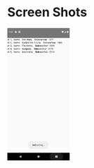 # Screen Shots
<img src="https://github.com/ArunKumarVallal99/Navigation/blob/Axion-Get-Method/Screenshots/A.png" height='300'>

